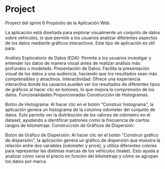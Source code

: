 # Project
Proyect del sprint 6
Propósito de la Aplicación Web

La aplicación está diseñada para explorar visualmente un conjunto de datos sobre vehículos, lo que permite a los usuarios analizar diferentes aspectos de los datos mediante gráficos interactivos. Este tipo de aplicación es útil para:

Análisis Exploratorio de Datos (EDA): Permite a los usuarios investigar y entender los datos de manera visual antes de realizar análisis más profundos o modelado.
Presentación de Datos: Facilita la presentación visual de los datos a una audiencia, haciendo que los resultados sean más comprensibles y atractivos.
Interactividad: Ofrece una experiencia interactiva donde los usuarios pueden ver los resultados de diferentes tipos de gráficos al hacer clic en botones, lo que mejora la comprensión de los datos.
Funcionalidades Proporcionadas
Construcción de Histogramas:

Botón de Histograma: Al hacer clic en el botón "Construir histograma", la aplicación genera un histograma de la columna odometer del conjunto de datos. Esto permite ver la distribución de los valores de odómetro en el dataset, ayudando a identificar patrones como la frecuencia de ciertos rangos de kilometraje.
Construcción de Gráficos de Dispersión:

Botón de Gráfico de Dispersión: Al hacer clic en el botón "Construir gráfico de dispersión", la aplicación genera un gráfico de dispersión que muestra la relación entre dos variables (odometer y price), y utiliza diferentes colores para representar las distintas marcas de los vehículos (make). Esto ayuda a analizar cómo varía el precio en función del kilometraje y cómo se agrupan los datos por marca.

